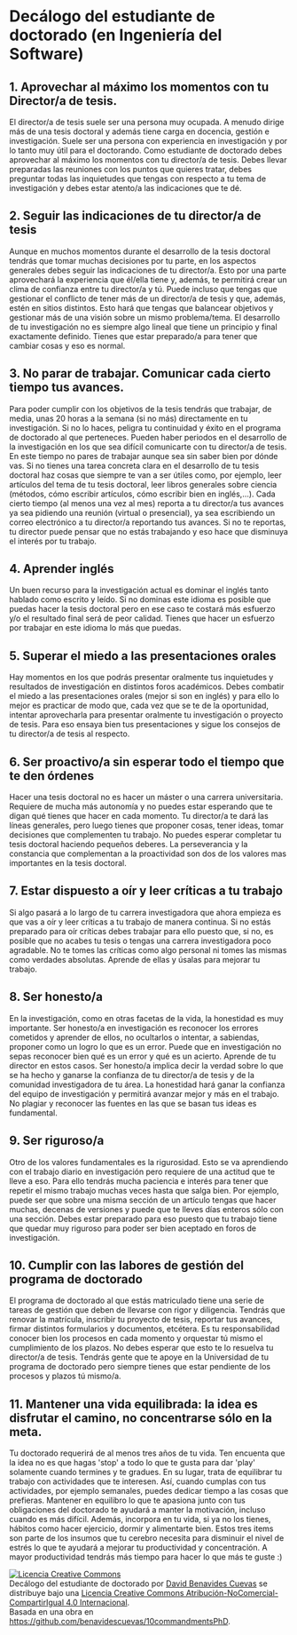 # Decálogo del estudiante de doctorado (en Ingeniería del Software)

## 1.	Aprovechar al máximo los momentos con tu Director/a de tesis.
El director/a de tesis suele ser una persona muy ocupada. A menudo dirige más de una tesis doctoral y además tiene carga en docencia, gestión e investigación. Suele ser una persona con experiencia en investigación y por lo tanto muy útil para el doctorando. Como estudiante de doctorado debes aprovechar al máximo los momentos con tu director/a de tesis. Debes llevar preparadas las reuniones con los puntos que quieres tratar, debes preguntar todas las inquietudes que tengas con respecto a tu tema de investigación y debes estar atento/a las indicaciones que te dé.

## 2.	Seguir las indicaciones de tu director/a de tesis
Aunque en muchos momentos durante el desarrollo de la tesis doctoral tendrás que tomar muchas decisiones por tu parte, en los aspectos generales debes seguir las indicaciones de tu director/a. Esto por una parte aprovechará la experiencia que él/ella tiene y, además, te permitirá crear un clima de confianza entre tu director/a y tú. Puede incluso que tengas que gestionar el conflicto de tener más de un director/a de tesis y que, además, estén en sitios distintos. Esto hará que tengas que balancear objetivos y gestionar más de una visión sobre un mismo problema/tema. El desarrollo de tu investigación no es siempre algo lineal que tiene un principio y final exactamente definido. Tienes que estar preparado/a para tener que cambiar cosas y eso es normal.

## 3.	No parar de trabajar. Comunicar cada cierto tiempo tus avances. 
Para poder cumplir con los objetivos de la tesis tendrás que trabajar, de media, unas 20 horas a la semana (si no más) directamente en tu investigación. Si no lo haces, peligra tu continuidad y éxito en el programa de doctorado al que perteneces. Pueden haber periodos en el desarrollo de la investigación en los que sea difícil comunicarte con tu director/a de tesis. En este tiempo no pares de trabajar aunque sea sin saber bien por dónde vas. Si no tienes una tarea concreta clara en el desarrollo de tu tesis doctoral haz cosas que siempre te van a ser útiles como, por ejemplo, leer artículos del tema de tu tesis doctoral, leer libros generales sobre ciencia (métodos, cómo escribir artículos, cómo escribir bien en inglés,…). Cada cierto tiempo (al menos una vez al mes) reporta a tu director/a tus avances ya sea pidiendo una reunión (virtual o presencial), ya sea escribiendo un correo electrónico a tu director/a reportando tus avances. Si no te reportas, tu director puede pensar que no estás trabajando y eso hace que disminuya el interés por tu trabajo. 

## 4.	Aprender inglés
Un buen recurso para la investigación actual es dominar el inglés tanto hablado como escrito y leído. Si no dominas este idioma es posible que puedas hacer la tesis doctoral pero en ese caso te costará más esfuerzo y/o el resultado final será de peor calidad. Tienes que hacer un esfuerzo por trabajar en este idioma lo más que puedas. 

## 5.	Superar el miedo a las presentaciones orales
Hay momentos en los que podrás presentar oralmente tus inquietudes y resultados de investigación en distintos foros académicos. Debes combatir el miedo a las presentaciones orales (mejor si son en inglés) y para ello lo mejor es practicar de modo que, cada vez que se te de la oportunidad, intentar aprovecharla para presentar oralmente tu investigación o proyecto de tesis. Para eso ensaya bien tus presentaciones y sigue los consejos de tu director/a de tesis al respecto.

## 6.	Ser proactivo/a sin esperar todo el tiempo que te den órdenes
Hacer una tesis doctoral no es hacer un máster o una carrera universitaria. Requiere de mucha más autonomía y no puedes estar esperando que te digan qué tienes que hacer en cada momento. Tu director/a te dará las líneas generales, pero luego tienes que proponer cosas, tener ideas, tomar decisiones que complementen tu trabajo. No puedes esperar completar tu tesis doctoral haciendo pequeños deberes. La perseverancia y la constancia que complementan a la proactividad son dos de los valores mas importantes en la tesis doctoral.

## 7.	Estar dispuesto a oír y leer críticas a tu trabajo
Si algo pasará a lo largo de tu carrera investigadora que ahora empieza es que vas a oír y leer críticas a tu trabajo de manera continua. Si no estás preparado para oír críticas debes trabajar para ello puesto que, si no, es posible que no acabes tu tesis o tengas una carrera investigadora poco agradable. No te tomes las críticas como algo personal ni tomes las mismas como verdades absolutas. Aprende de ellas y úsalas para mejorar tu trabajo.

## 8.	Ser honesto/a
En la investigación, como en otras facetas de la vida, la honestidad es muy importante. Ser honesto/a en investigación es reconocer los errores cometidos y aprender de ellos, no ocultarlos o intentar, a sabiendas, proponer como un logro lo que es un error. Puede que en investigación no sepas reconocer bien qué es un error y qué es un acierto. Aprende de tu director en estos casos. Ser honesto/a implica decir la verdad sobre lo que se ha hecho y ganarse la confianza de tu director/a de tesis y de la comunidad investigadora de tu área. La honestidad hará ganar la confianza del equipo de investigación y permitirá avanzar mejor y más en el trabajo. No plagiar y reconocer las fuentes en las que se basan tus ideas es fundamental.

## 9.	Ser riguroso/a
Otro de los valores fundamentales es la rigurosidad. Esto se va aprendiendo con el trabajo diario en investigación pero requiere de una actitud que te lleve a eso. Para ello tendrás mucha paciencia e interés para tener que repetir el mismo trabajo muchas veces hasta que salga bien. Por ejemplo, puede ser que sobre una misma sección de un artículo tengas que hacer muchas, decenas de versiones y puede que te lleves días enteros sólo con una sección. Debes estar preparado para eso puesto que tu trabajo tiene que quedar muy riguroso para poder ser bien aceptado en foros de investigación.

## 10.	Cumplir con las labores de gestión del programa de doctorado
El programa de doctorado al que estás matriculado tiene una serie de tareas de gestión que deben de llevarse con rigor y diligencia. Tendrás que renovar la matrícula, inscribir tu proyecto de tesis, reportar tus avances, firmar distintos formularios y documentos, etcétera. Es tu responsabilidad conocer bien los procesos en cada momento y orquestar tú mismo el cumplimiento de los plazos. No debes esperar que esto te lo resuelva tu director/a de tesis. Tendrás gente que te apoye en la Universidad de tu programa de doctorado pero siempre tienes que estar pendiente de los procesos y plazos tú mismo/a. 

## 11.	Mantener una vida equilibrada: la idea es disfrutar el camino, no concentrarse sólo en la meta. 
Tu doctorado requerirá de al menos tres años de tu vida. Ten encuenta que la idea no es que hagas 'stop' a todo lo que te gusta para dar 'play' solamente cuando termines y te gradues. En su lugar, trata de equilibrar tu trabajo con actividades que te interesen. Así, cuando cumplas con tus actividades, por ejemplo semanales, puedes dedicar tiempo a las cosas que prefieras. 
Mantener en equilibro lo que te apasiona junto con tus obligaciones del doctorado te ayudará a manter la motivación, incluso cuando es más difícil. 
Además, incorpora en tu vida, si ya no los tienes, hábitos como hacer ejercicio, dormir y alimentarte bien. Estos tres items son parte de los insumos que tu cerebro necesita para disminuir el nivel de estrés lo que te ayudará a mejorar tu productividad y concentración. A mayor productividad tendrás más tiempo para hacer lo que más te guste :)

<a rel="license" href="http://creativecommons.org/licenses/by-nc-sa/4.0/"><img alt="Licencia Creative Commons" style="border-width:0" src="https://i.creativecommons.org/l/by-nc-sa/4.0/88x31.png" /></a><br /><span xmlns:dct="http://purl.org/dc/terms/" href="http://purl.org/dc/dcmitype/Text" property="dct:title" rel="dct:type">Decálogo del estudiante de doctorado</span> por <a xmlns:cc="http://creativecommons.org/ns#" href="http://www.lsi.us.es/~dbc" property="cc:attributionName" rel="cc:attributionURL">David Benavides Cuevas</a> se distribuye bajo una <a rel="license" href="http://creativecommons.org/licenses/by-nc-sa/4.0/">Licencia Creative Commons Atribución-NoComercial-CompartirIgual 4.0 Internacional</a>.<br />Basada en una obra en <a xmlns:dct="http://purl.org/dc/terms/" href="https://github.com/benavidescuevas/10commandmentsPhD" rel="dct:source">https://github.com/benavidescuevas/10commandmentsPhD</a>.
